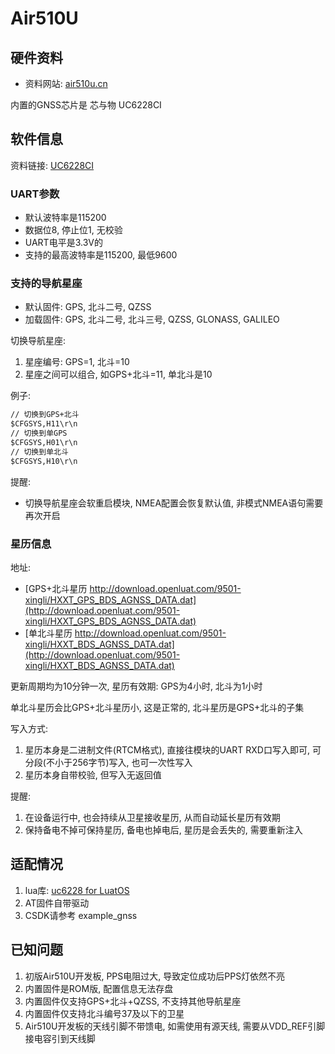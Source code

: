# Air510U

## 硬件资料

* 资料网站: [air510u.cn](https://air510u.cn)

内置的GNSS芯片是 芯与物 UC6228CI

## 软件信息

资料链接: [UC6228CI](https://www.unicorecomm.com/products/detail/41)

### UART参数

* 默认波特率是115200
* 数据位8, 停止位1, 无校验
* UART电平是3.3V的
* 支持的最高波特率是115200, 最低9600

### 支持的导航星座

* 默认固件: GPS, 北斗二号, QZSS
* 加载固件: GPS, 北斗二号, 北斗三号, QZSS, GLONASS, GALILEO

切换导航星座:

1. 星座编号: GPS=1, 北斗=10
2. 星座之间可以组合, 如GPS+北斗=11, 单北斗是10

例子:

```txt
// 切换到GPS+北斗
$CFGSYS,H11\r\n
// 切换到单GPS
$CFGSYS,H01\r\n
// 切换到单北斗
$CFGSYS,H10\r\n
```

提醒:

* 切换导航星座会软重启模块, NMEA配置会恢复默认值, 非模式NMEA语句需要再次开启

### 星历信息

地址:

* [GPS+北斗星历 http://download.openluat.com/9501-xingli/HXXT_GPS_BDS_AGNSS_DATA.dat](http://download.openluat.com/9501-xingli/HXXT_GPS_BDS_AGNSS_DATA.dat)
* [单北斗星历 http://download.openluat.com/9501-xingli/HXXT_BDS_AGNSS_DATA.dat](http://download.openluat.com/9501-xingli/HXXT_BDS_AGNSS_DATA.dat)

更新周期均为10分钟一次, 星历有效期: GPS为4小时, 北斗为1小时

单北斗星历会比GPS+北斗星历小, 这是正常的, 北斗星历是GPS+北斗的子集

写入方式:

1. 星历本身是二进制文件(RTCM格式), 直接往模块的UART RXD口写入即可, 可分段(不小于256字节)写入, 也可一次性写入
2. 星历本身自带校验, 但写入无返回值

提醒:

1. 在设备运行中, 也会持续从卫星接收星历, 从而自动延长星历有效期
2. 保持备电不掉可保持星历, 备电也掉电后, 星历是会丢失的, 需要重新注入

## 适配情况

1. lua库: [uc6228 for LuatOS](https://github.com/wendal/luatos-lib-uc6228)
2. AT固件自带驱动
3. CSDK请参考 example_gnss

## 已知问题

1. 初版Air510U开发板, PPS电阻过大, 导致定位成功后PPS灯依然不亮
2. 内置固件是ROM版, 配置信息无法存盘
3. 内置固件仅支持GPS+北斗+QZSS, 不支持其他导航星座
4. 内置固件仅支持北斗编号37及以下的卫星
5. Air510U开发板的天线引脚不带馈电, 如需使用有源天线, 需要从VDD_REF引脚接电容引到天线脚
